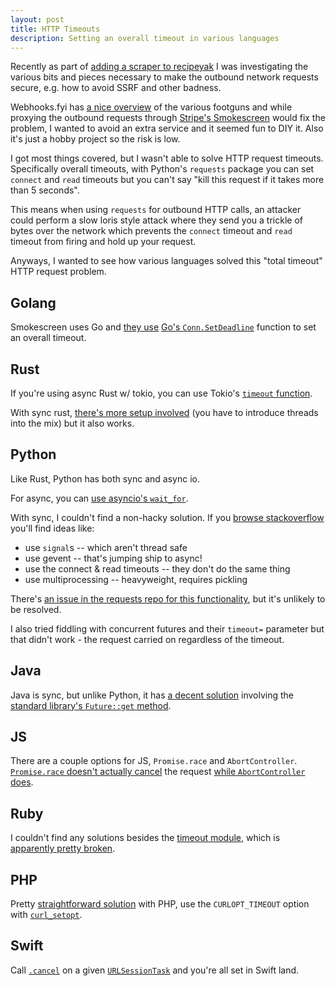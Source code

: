 ```yaml
---
layout: post
title: HTTP Timeouts
description: Setting an overall timeout in various languages
---
```


Recently as part of [adding a scraper to
recipeyak](https://github.com/recipeyak/recipeyak/commit/7e98109eb9b68e648c7260dddb287ef5ccb4f8e1)
I was investigating the various bits and pieces necessary to make the outbound
network requests secure, e.g. how to avoid SSRF and other badness.

Webhooks.fyi has [a nice
overview](https://webhooks.fyi/best-practices/webhook-providers) of the various
footguns and while proxying the outbound requests through [Stripe's
Smokescreen](https://github.com/stripe/smokescreen) would fix the problem, I
wanted to avoid an extra service and it seemed fun to DIY it. Also it's just a
hobby project so the risk is low.

I got most things covered, but I wasn't able to solve HTTP request timeouts.
Specifically overall timeouts, with Python's `requests` package you can set
`connect` and `read` timeouts but you can't say "kill this request if it takes more
than 5 seconds".

This means when using `requests` for outbound HTTP calls, an attacker could
perform a slow loris style attack where they send you a trickle of bytes over
the network which prevents the `connect` timeout and `read` timeout from firing
and hold up your request.

Anyways, I wanted to see how various languages solved this "total timeout" HTTP request problem.

## Golang

Smokescreen uses Go and [they use](https://github.com/stripe/smokescreen/blob/37bbae42c899afbe4139bbd8a7a9886cc3f18bcb/pkg/smokescreen/timeout_conn.go#L22) [Go's `Conn.SetDeadline`](https://pkg.go.dev/net#Conn.SetDeadline) function to set an overall timeout.

## Rust

If you're using async Rust w/ tokio, you can use Tokio's [`timeout` function](https://docs.rs/tokio/latest/tokio/time/fn.timeout.html#examples).

With sync rust, [there's more setup involved](https://stackoverflow.com/a/42720480/3720597) (you have to introduce threads into the mix) but it also works.

## Python

Like Rust, Python has both sync and async io.

For async, you can [use asyncio's `wait_for`](https://docs.python.org/3/library/asyncio-task.html#asyncio.wait_for).

With sync, I couldn't find a non-hacky solution. If you [browse stackoverflow](https://stackoverflow.com/questions/21965484/timeout-for-python-requests-get-entire-response) you'll find ideas like:

- use `signal`s -- which aren't thread safe
- use gevent -- that's jumping ship to async!
- use the connect & read timeouts -- they don't do the same thing
- use multiprocessing -- heavyweight, requires pickling

There's [an issue in the requests repo for this functionality](https://github.com/psf/requests/issues/3099), but it's unlikely to be resolved.

I also tried fiddling with concurrent futures and their `timeout=` parameter but that didn't work - the request carried on regardless of the timeout.

## Java

Java is sync, but unlike Python, it has [a decent solution](https://stackoverflow.com/a/9873902/3720597) involving the [standard library's `Future::get` method](<https://docs.oracle.com/javase/7/docs/api/java/util/concurrent/Future.html#get(long,%20java.util.concurrent.TimeUnit)>).

## JS

There are a couple options for JS, `Promise.race` and `AbortController`. [`Promise.race`
doesn't actually cancel](https://gist.github.com/davej/728b20518632d97eef1e5a13bf0d05c7) the request [while `AbortController` does](https://developer.mozilla.org/en-US/docs/Web/API/AbortController#examples).

## Ruby

I couldn't find any solutions besides the [timeout module](https://stackoverflow.com/a/31856339/3720597), which is [apparently pretty broken](http://www.mikeperham.com/2015/05/08/timeout-rubys-most-dangerous-api/).

## PHP

Pretty [straightforward solution](https://stackoverflow.com/a/7760731/3720597) with PHP, use the `CURLOPT_TIMEOUT` option with [`curl_setopt`](https://www.php.net/manual/en/function.curl-setopt.php).

## Swift

Call [`.cancel`](https://developer.apple.com/documentation/foundation/urlsessiontask/1411591-cancel) on a given [`URLSessionTask`](https://developer.apple.com/documentation/foundation/urlsessiontask) and you're all set in Swift land.
